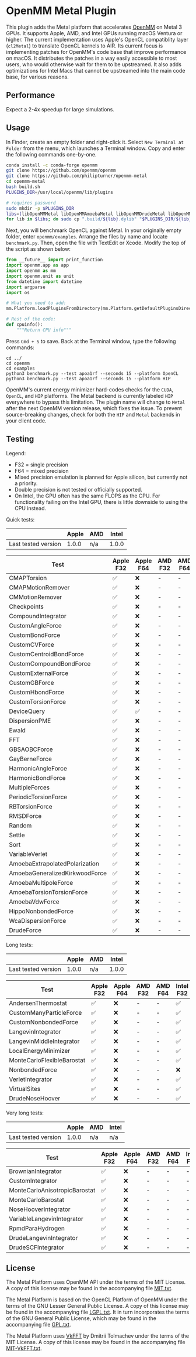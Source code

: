 # OpenMM Metal Plugin

This plugin adds the Metal platform that accelerates [OpenMM](https://openmm.org) on Metal 3 GPUs. It supports Apple, AMD, and Intel GPUs running macOS Ventura or higher. The current implementation uses Apple's OpenCL compatiblity layer (`cl2Metal`) to translate OpenCL kernels to AIR. Its current focus is implementing patches for OpenMM's code base that improve performance on macOS. It distributes the patches in a way easily accessible to most users, who would otherwise wait for them to be upstreamed. It also adds optimizations for Intel Macs that cannot be upstreamed into the main code base, for various reasons.

<!--
> \* The current version supports macOS Monterey. Ventura will only be required after the transition to Metal.

The Metal plugin will eventually transition kernels directly to the Metal API. Doing so enables optimizations like SIMD-group reductions and indirect command buffers, but removes double precision support on AMD GPUs. Before the transition, `double` and/or `mixed` precision will be deactivated. The plugin will eventually use [double-single FP64 emulation](https://andrewthall.org/papers/df64_qf128.pdf) to bring back `mixed`, this time supporting all GPUs.

Another goal is to support machine learning potentials, similar to [openmm-torch](https://github.com/openmm/openmm-torch). This repository should provide a more direct pathway to [MPSGraph](https://developer.apple.com/documentation/metalperformanceshadersgraph), the high-level MLIR compiler harnessed by tensorflow-metal and PyTorch. The plugin should create API (e.g. `MPSGraphForce`) for extracting the `MTLBuffer` backing an OpenMM class. The API should also facilitate construction of `MPSGraphTensor` and `MPSGraphTensorData` instances from the buffer. The ML potential (written in C++) should be made accessible from Swift - the language for using MPSGraph. Swift code will access all other OpenMM APIs through [PythonKit](https://github.com/pvieito/PythonKit).
-->

## Performance

Expect a 2-4x speedup for large simulations.

## Usage

In Finder, create an empty folder and right-click it. Select `New Terminal at Folder` from the menu, which launches a Terminal window. Copy and enter the following commands one-by-one.

```bash
conda install -c conda-forge openmm
git clone https://github.com/openmm/openmm
git clone https://github.com/philipturner/openmm-metal
cd openmm-metal
bash build.sh
PLUGINS_DIR=/usr/local/openmm/lib/plugins

# requires password
sudo mkdir -p $PLUGINS_DIR
libs=(libOpenMMMetal libOpenMMAmoebaMetal libOpenMMDrudeMetal libOpenMMRPMDMetal)
for lib in $libs; do sudo cp ".build/${lib}.dylib" "$PLUGINS_DIR/${lib}.dylib"; done
```

Next, you will benchmark OpenCL against Metal. In your originally empty folder, enter `openmm/examples`. Arrange the files by name and locate `benchmark.py`. Then, open the file with TextEdit or Xcode. Modify the top of the script as shown below:

```python
from __future__ import print_function
import openmm.app as app
import openmm as mm
import openmm.unit as unit
from datetime import datetime
import argparse
import os

# What you need to add:
mm.Platform.loadPluginsFromDirectory(mm.Platform.getDefaultPluginsDirectory())

# Rest of the code:
def cpuinfo():
    """Return CPU info"""
```

Press `Cmd + S` to save. Back at the Terminal window, type the following commands:

```
cd ../
cd openmm
cd examples
python3 benchmark.py --test apoa1rf --seconds 15 --platform OpenCL
python3 benchmark.py --test apoa1rf --seconds 15 --platform HIP
```

OpenMM's current energy minimizer hard-codes checks for the `CUDA`, `OpenCL`, and `HIP` platforms. The Metal backend is currently labeled `HIP` everywhere to bypass this limitation. The plugin name will change to `Metal` after the next OpenMM version release, which fixes the issue. To prevent source-breaking changes, check for both the `HIP` and `Metal` backends in your client code.

## Testing

Legend:
- F32 = single precision
- F64 = mixed precision
- Mixed precision emulation is planned for Apple silicon, but currently not a priority.
- Double precision is not tested or officially supported.
- On Intel, the GPU often has the same FLOPS as the CPU. For functionality failing on the Intel GPU, there is little downside to using the CPU instead.


<!--

For reference: ✅
For reference: ❌

-->

Quick tests:

|                     | Apple | AMD | Intel |
| ------------------- | ----- | --- | ----- |
| Last tested version | 1.0.0   | n/a | 1.0.0   |

| Test                           | Apple F32 | Apple F64 | AMD F32 | AMD F64 | Intel F32 | Intel F64 |
| ------------------------------ | ----------- | ----------- | --------- | --------- | ----------- | ----------- |
| CMAPTorsion                    | ✅           | ❌           | -         | -         | ✅           | ❌           |
| CMAPMotionRemover              | ✅           | ❌           | -         | -         | ✅           | ❌           |
| CMMotionRemover                | ✅           | ❌           | -         | -         | ✅           | ❌           |
| Checkpoints                    | ✅           | ❌           | -         | -         | ✅           | ❌           |
| CompoundIntegrator             | ✅           | ❌           | -         | -         | ✅           | ❌           |
| CustomAngleForce               | ✅           | ❌           | -         | -         | ✅           | ❌           |
| CustomBondForce                | ✅           | ❌           | -         | -         | ✅           | ❌           |
| CustomCVForce                  | ✅           | ❌           | -         | -         | ✅           | ❌           |
| CustomCentroidBondForce        | ✅           | ❌           | -         | -         | ✅           | ❌           |
| CustomCompoundBondForce        | ✅           | ❌           | -         | -         | ✅           | ❌           |
| CustomExternalForce            | ✅           | ❌           | -         | -         | ✅           | ❌           |
| CustomGBForce                  | ✅           | ❌           | -         | -         | ✅           | ❌           |
| CustomHbondForce               | ✅           | ❌           | -         | -         | ✅           | ❌           |
| CustomTorsionForce             | ✅           | ❌           | -         | -         | ✅           | ❌           |
| DeviceQuery                    | ✅           | ✅           | -         | -         | ✅           | ✅           |
| DispersionPME                  | ✅           | ❌           | -         | -         | ❌           | ❌           |
| Ewald                          | ✅           | ❌           | -         | -         | ❌           | ❌           |
| FFT                            | ✅           | ❌           | -         | -         | ❌           | ❌           |
| GBSAOBCForce                   | ✅           | ❌           | -         | -         | ✅           | ❌           |
| GayBerneForce                  | ✅           | ❌           | -         | -         | ❌           | ❌           |
| HarmonicAngleForce             | ✅           | ❌           | -         | -         | ✅           | ❌           |
| HarmonicBondForce              | ✅           | ❌           | -         | -         | ✅           | ❌           |
| MultipleForces                 | ✅           | ❌           | -         | -         | ✅           | ❌           |
| PeriodicTorsionForce           | ✅           | ❌           | -         | -         | ✅           | ❌           |
| RBTorsionForce                 | ✅           | ❌           | -         | -         | ✅           | ❌           |
| RMSDForce                      | ✅           | ❌           | -         | -         | ✅           | ❌           |
| Random                         | ✅           | ❌           | -         | -         | ✅           | ❌           |
| Settle                         | ✅           | ❌           | -         | -         | ✅           | ❌           |
| Sort                           | ✅           | ❌           | -         | -         | ✅           | ❌           |
| VariableVerlet                 | ✅           | ❌           | -         | -         | ✅           | ❌           |
| AmoebaExtrapolatedPolarization | ✅           | ❌           | -         | -         | ❌           | ❌           |
| AmoebaGeneralizedKirkwoodForce | ✅           | ❌           | -         | -         | ❌           | ❌           |
| AmoebaMultipoleForce           | ✅           | ❌           | -         | -         | ❌           | ❌           |
| AmoebaTorsionTorsionForce      | ✅           | ❌           | -         | -         | ✅           | ❌           |
| AmoebaVdwForce                 | ✅           | ❌           | -         | -         | ✅           | ❌           |
| HippoNonbondedForce            | ✅           | ❌           | -         | -         | ❌           | ❌           |
| WcaDispersionForce             | ✅           | ❌           | -         | -         | ✅           | ❌           |
| DrudeForce                     | ✅           | ❌           | -         | -         | ✅           | ❌           |

Long tests:

|                     | Apple | AMD | Intel |
| ------------------- | ----- | --- | ----- |
| Last tested version | 1.0.0   | n/a | 1.0.0  |

| Test                           | Apple F32 | Apple F64 | AMD F32 | AMD F64 | Intel F32 | Intel F64 |
| ------------------------------ | ----------- | ----------- | --------- | --------- | ----------- | ----------- |
| AndersenThermostat             | ✅           | ❌           | -         | -         | ✅           | ❌           |
| CustomManyParticleForce        | ✅           | ❌           | -         | -         | ✅           | ❌           |
| CustomNonbondedForce           | ✅           | ❌           | -         | -         | ✅           | ❌           |
| LangevinIntegrator             | ✅           | ❌           | -         | -         | ✅           | ❌           |
| LangevinMiddleIntegrator       | ✅           | ❌           | -         | -         | ✅           | ❌           |
| LocalEnergyMinimizer           | ✅           | ❌           | -         | -         | ✅           | ❌           |
| MonteCarloFlexibleBarostat     | ✅           | ❌           | -         | -         | ✅           | ❌           |
| NonbondedForce                 | ✅           | ❌           | -         | -         | ❌           | ❌           |
| VerletIntegrator               | ✅           | ❌           | -         | -         | ✅           | ❌           |
| VirtualSites                   | ✅           | ❌           | -         | -         | ✅           | ❌           |
| DrudeNoseHoover                | ✅           | ❌           | -         | -         | ✅           | ❌           |

Very long tests:

|                     | Apple | AMD | Intel |
| ------------------- | ----- | --- | ----- |
| Last tested version | 1.0.0   | n/a | n/a   |


| Test                           | Apple F32 | Apple F64 | AMD F32 | AMD F64 | Intel F32 | Intel F64 |
| ------------------------------ | ----------- | ----------- | --------- | --------- | ----------- | ----------- |
| BrownianIntegrator             | ✅           | ❌           | -         | -         | -           | -           |
| CustomIntegrator               | ✅           | ❌           | -         | -         | -           | -           |
| MonteCarloAnisotropicBarostat  | ✅           | ❌           | -         | -         | -           | -           |
| MonteCarloBarostat             | ✅           | ❌           | -         | -         | -           | -           |
| NoseHooverIntegrator           | ✅           | ❌           | -         | -         | -           | -           |
| VariableLangevinIntegrator     | ✅           | ❌           | -         | -         | -           | -           |
| RpmdParaHydrogen               | ✅           | ❌           | -         | -         | -           | -           |
| DrudeLangevinIntegrator        | ✅           | ❌           | -         | -         | -           | -           |
| DrudeSCFIntegrator             | ✅           | ❌           | -         | -         | -           | -           |

## License

The Metal Platform uses OpenMM API under the terms of the MIT License.  A copy of this license may
be found in the accompanying file [MIT.txt](licenses/MIT.txt).

The Metal Platform is based on the OpenCL Platform of OpenMM under the terms of the GNU Lesser General
Public License.  A copy of this license may be found in the accompanying file
[LGPL.txt](licenses/LGPL.txt).  It in turn incorporates the terms of the GNU General Public
License, which may be found in the accompanying file [GPL.txt](licenses/GPL.txt).

The Metal Platform uses [VkFFT](https://github.com/DTolm/VkFFT) by Dmitrii Tolmachev under the terms
of the MIT License.  A copy of this license may be found in the accompanying file
[MIT-VkFFT.txt](licenses/MIT-VkFFT.txt).
